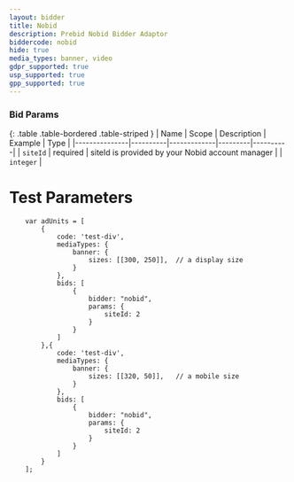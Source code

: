 ```yaml
---
layout: bidder
title: Nobid
description: Prebid Nobid Bidder Adaptor
biddercode: nobid
hide: true
media_types: banner, video
gdpr_supported: true
usp_supported: true
gpp_supported: true
---
```


### Bid Params

{: .table .table-bordered .table-striped }
| Name          | Scope    | Description | Example | Type     |
|---------------|----------|-------------|---------|----------|
| `siteId` | required | siteId is provided by your Nobid account manager |         | `integer` |

# Test Parameters
```
    var adUnits = [
        {
            code: 'test-div',
            mediaTypes: {
                banner: {
                    sizes: [[300, 250]],  // a display size
                }
            },
            bids: [
                {
                    bidder: "nobid",
                    params: {
                        siteId: 2
                    }
                }
            ]
        },{
            code: 'test-div',
            mediaTypes: {
                banner: {
                    sizes: [[320, 50]],   // a mobile size
                }
            },
            bids: [
                {
                    bidder: "nobid",
                    params: {
                        siteId: 2
                    }
                }
            ]
        }
    ];
```
